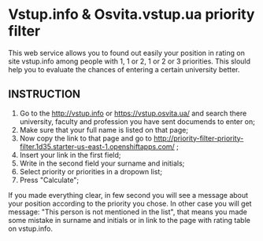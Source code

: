 # Vstup.info & Osvita.vstup.ua priority filter

This web service allows you to found out easily your position in rating on site vstup.info among people with 1, 1 or 2, 1 or 2 or 3 priorities. This slould help you to evaluate the chances of entering a certain university better.

INSTRUCTION
------------
1.  Go to the http://vstup.info or https://vstup.osvita.ua/ and search there university, faculty and profession you have sent documends to enter on;
2.  Make sure that your full name is listed on that page;
3.  Now copy the link to that page and go to http://priority-filter-priority-filter.1d35.starter-us-east-1.openshiftapps.com/ ;
4.  Insert your link in the first field;
5.  Write in the second field your surname and initials;
6.  Select priority or priorities in a dropown list;
7.  Press "Calculate";

If you made everything clear, in few second you will see a message about your position according to the priority you chose. In other case you will get message: "This person is not mentioned in the list", that means you made some mistake in surname and initials or in link to the page with rating table on vstup.info.
